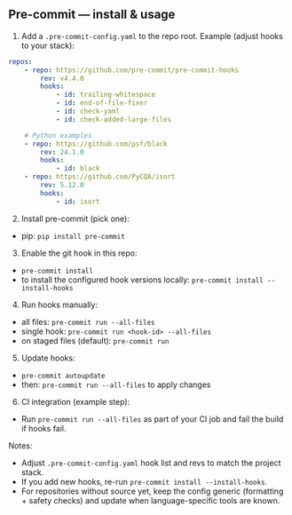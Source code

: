## Pre-commit — install & usage

1. Add a `.pre-commit-config.yaml` to the repo root. Example (adjust hooks to your stack):
```yaml
repos:
    - repo: https://github.com/pre-commit/pre-commit-hooks
        rev: v4.4.0
        hooks:
            - id: trailing-whitespace
            - id: end-of-file-fixer
            - id: check-yaml
            - id: check-added-large-files

    # Python examples
    - repo: https://github.com/psf/black
        rev: 24.1.0
        hooks:
            - id: black
    - repo: https://github.com/PyCQA/isort
        rev: 5.12.0
        hooks:
            - id: isort
```

2. Install pre-commit (pick one):
- pip: `pip install pre-commit`


3. Enable the git hook in this repo:
- `pre-commit install`
- to install the configured hook versions locally: `pre-commit install --install-hooks`

4. Run hooks manually:
- all files: `pre-commit run --all-files`
- single hook: `pre-commit run <hook-id> --all-files`
- on staged files (default): `pre-commit run`

5. Update hooks:
- `pre-commit autoupdate`
- then: `pre-commit run --all-files` to apply changes

6. CI integration (example step):
- Run `pre-commit run --all-files` as part of your CI job and fail the build if hooks fail.

Notes:
- Adjust `.pre-commit-config.yaml` hook list and revs to match the project stack.
- If you add new hooks, re-run `pre-commit install --install-hooks`.
- For repositories without source yet, keep the config generic (formatting + safety checks) and update when language-specific tools are known.